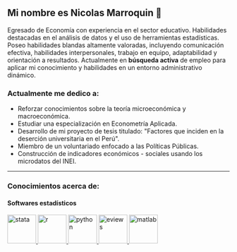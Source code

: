 ## Mi nombre es Nicolas Marroquin 👋
Egresado de Economía con experiencia en el sector educativo. Habilidades destacadas en el análisis de datos y el uso de herramientas estadísticas. Poseo habilidades blandas altamente valoradas, incluyendo comunicación efectiva, habilidades interpersonales, trabajo en equipo, adaptabilidad y orientación a resultados. Actualmente en **búsqueda activa** de empleo para aplicar mi conocimiento y habilidades en un entorno administrativo dinámico.
### Actualmente me dedico a:
- Reforzar conocimientos sobre la teoría microeconómica y macroeconómica.
- Estudiar una especialización en Econometría Aplicada.
- Desarrollo de mi proyecto de tesis titulado: "Factores que inciden en la deserción universitaria en el Perú".
- Miembro de un voluntariado enfocado a las Políticas Públicas.
- Construcción de indicadores económicos - sociales usando los microdatos del INEI.
___
### Conocimientos acerca de:
#### Softwares estadísticos
<p align="left">
  <!-- Stata -->
  <a href="https://www.stata.com/" target="_blank">
    <img src="https://cdn.icon-icons.com/icons2/2107/PNG/512/file_type_stata_icon_130148.png" alt="stata" width="65" height="65"/>
  </a>

  <!-- R -->
  <a href="https://www.r-project.org/" target="_blank">
    <img src="URL_DEL_ICONO_R" alt="r" width="65" height="65"/>
  </a>

  <!-- Python -->
  <a href="https://www.python.org/" target="_blank">
    <img src="URL_DEL_ICONO_PYTHON" alt="python" width="65" height="65"/>
  </a>

  <!-- Eviews -->
  <a href="https://www.eviews.com/" target="_blank">
    <img src="URL_DEL_ICONO_EVIEWS" alt="eviews" width="65" height="65"/>
  </a>

  <!-- Matlab -->
  <a href="https://www.mathworks.com/products/matlab.html" target="_blank">
    <img src="URL_DEL_ICONO_MATLAB" alt="matlab" width="65" height="65"/>
  </a>
</p>


